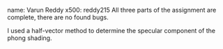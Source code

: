 name: Varun Reddy
x500: reddy215
All three parts of the assignment are complete, there are no found bugs.

I used a half-vector method to determine the specular component of the phong shading.